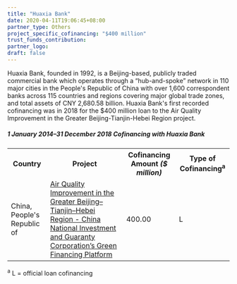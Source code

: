 ```yaml
---
title: "Huaxia Bank"
date: 2020-04-11T19:06:45+08:00
partner_type: Others
project_specific_cofinancing: "$400 million"
trust_funds_contribution: 
partner_logo:
draft: false
---
```


Huaxia Bank, founded in 1992, is a Beijing-based, publicly traded commercial bank which operates through a “hub-and-spoke” network in 110 major cities in the People's Republic of China with over 1,600 correspondent banks across 115 countries and regions covering major global trade zones, and total assets of CNY 2,680.58 billion. Huaxia Bank's first recorded cofinancing was in 2018 for the $400 million loan to the Air Quality Improvement in the Greater Beijing-Tianjin-Hebei Region project.

##### _1 January 2014–31 December 2018_ Cofinancing with Huaxia Bank

<table class="table">
<tr>
<th>Country</th>
<th>Project</th>
<th>Cofinancing Amount <em>($ million)</em></th>
<th>Type of Cofinancing<sup>a</sup></th>
</tr>
<tr>
<td>China, People's Republic of</td>
<td><a href="https://www.adb.org/projects/50096-002/main" target="_blank">Air Quality Improvement in the Greater Beijing–Tianjin–Hebei Region - China National Investment and Guaranty Corporation’s Green Financing Platform</a></td>
<td>400.00 </td>
<td>L</td>
</tr>
</table>

<p class="dr-footnote"><sup>a</sup> L = official loan cofinancing</p>

